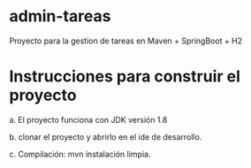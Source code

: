 # admin-tareas
Proyecto para la gestion de tareas en Maven + SpringBoot + H2

# Instrucciones para construir el proyecto
a. El proyecto funciona con JDK versión 1.8

b. clonar el proyecto y abrirlo en el ide de desarrollo.

c. Compilación: mvn instalación limpia.

